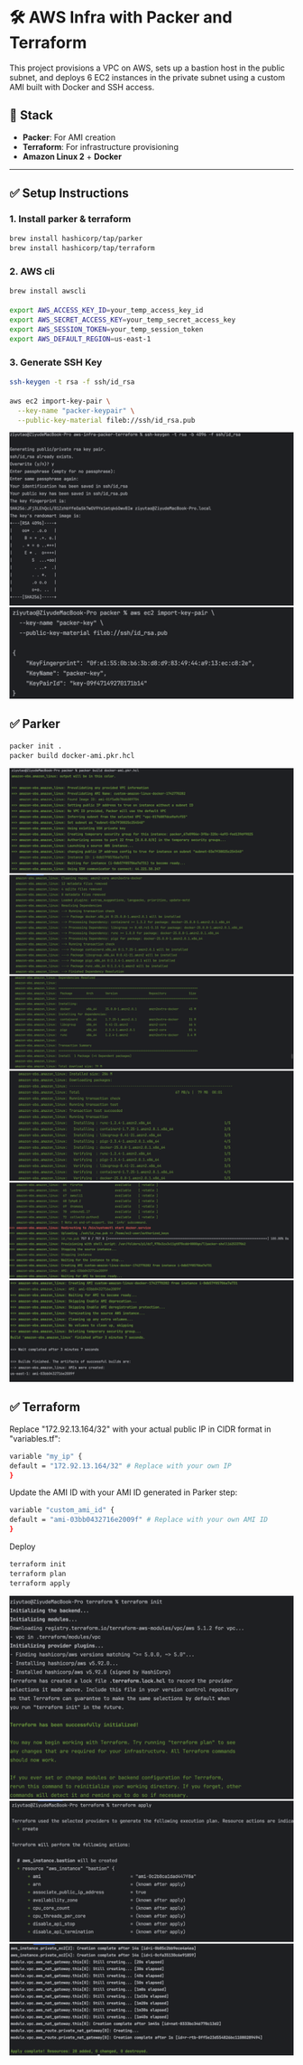 
# 🛠️ AWS Infra with Packer and Terraform

This project provisions a VPC on AWS, sets up a bastion host in the public subnet, and deploys 6 EC2 instances in the private subnet using a custom AMI built with Docker and SSH access.

## 🔧 Stack

- **Packer**: For AMI creation
- **Terraform**: For infrastructure provisioning
- **Amazon Linux 2** + **Docker**

---

## ✅ Setup Instructions

### 1. Install parker & terraform
```bash
brew install hashicorp/tap/parker
brew install hashicorp/tap/terraform
```

### 2. AWS cli
```bash
brew install awscli

export AWS_ACCESS_KEY_ID=your_temp_access_key_id
export AWS_SECRET_ACCESS_KEY=your_temp_secret_access_key
export AWS_SESSION_TOKEN=your_temp_session_token
export AWS_DEFAULT_REGION=us-east-1
```

### 3. Generate SSH Key

```bash
ssh-keygen -t rsa -f ssh/id_rsa

aws ec2 import-key-pair \
  --key-name "packer-keypair" \
  --public-key-material fileb://ssh/id_rsa.pub
```
![screenshot](screenshots/keypair.png)
![screenshot](screenshots/push_keypair.png)

## ✅ Parker
```bash
packer init .
packer build docker-ami.pkr.hcl
```
![screenshot](screenshots/parker1.png)
![screenshot](screenshots/parker2.png)
![screenshot](screenshots/parker3.png)
![screenshot](screenshots/parker4.png)
![screenshot](screenshots/parker5.png)
![screenshot](screenshots/parker6.png)


## ✅ Terraform
Replace "172.92.13.164/32" with your actual public IP in CIDR format in "variables.tf":
```bash
variable "my_ip" {
default = "172.92.13.164/32" # Replace with your own IP
}
```
Update the AMI ID with your AMI ID generated in Parker step:
```bash
variable "custom_ami_id" {
default = "ami-03bb0432716e2009f" # Replace with your own AMI ID
}
```
Deploy
```bash
terraform init
terraform plan
terraform apply
```
![screenshot](screenshots/terraform1.png)
![screenshot](screenshots/terraform2.png)
![screenshot](screenshots/terraform3.png)